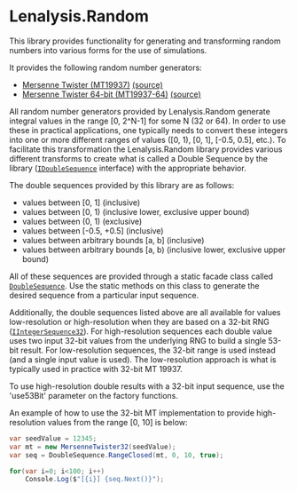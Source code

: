# Lenalysis.Random

This library provides functionality for generating and transforming
random numbers into various forms for the use of simulations.

It provides the following random number generators:

* [Mersenne Twister (MT19937)](https://en.wikipedia.org/wiki/Mersenne_Twister) [(source)](MersenneTwister32.cs)
* [Mersenne Twister 64-bit (MT19937-64)](https://en.wikipedia.org/wiki/Mersenne_Twister) [(source)](MersenneTwister64.cs)

All random number generators provided by Lenalysis.Random generate 
integral values in the range [0, 2^N-1] for some N (32 or 64).  In 
order to use these in practical applications, one typically needs to
convert these integers into one or more different ranges of values 
([0, 1), [0, 1], [-0.5, 0.5], etc.).  To facilitate this transformation
the Lenalysis.Random library provides various different transforms to
create what is called a Double Sequence by the library 
([`IDoubleSequence`](IDoubleSequence.cs) interface) with the appropriate behavior.

The double sequences provided by this library are as follows:

* values between [0, 1] (inclusive)
* values between [0, 1) (inclusive lower, exclusive upper bound)
* values between (0, 1) (exclusive)
* values between [-0.5, +0.5] (inclusive)
* values between arbitrary bounds [a, b] (inclusive)
* values between arbitrary bounds [a, b) (inclusive lower, exclusive upper bound)

All of these sequences are provided through a static facade class called
[`DoubleSequence`](DoubleSequence.cs).  Use the static methods on this class to generate the desired
sequence from a particular input sequence.

Additionally, the double sequences listed above are all available
for values low-resolution or high-resolution when they are based
on a 32-bit RNG ([`IIntegerSequence32`](IIntegerSequence32.cs)).  For high-resolution sequences
each double value uses two input 32-bit values from the underlying RNG
to build a single 53-bit result.  For low-resolution sequences, the 
32-bit range is used instead (and a single input value is used).  The
low-resolution approach is what is typically used in practice with 32-bit
MT 19937.

To use high-resolution double results with a 32-bit input sequence,
use the 'use53Bit' parameter on the factory functions.

An example of how to use the 32-bit MT implementation to provide 
high-resolution values from the range [0, 10] is below:

```c#
var seedValue = 12345;
var mt = new MersenneTwister32(seedValue);
var seq = DoubleSequence.RangeClosed(mt, 0, 10, true);

for(var i=0; i<100; i++)
    Console.Log($"[{i}] {seq.Next()}");
```